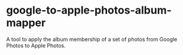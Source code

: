 # google-to-apple-photos-album-mapper
A tool to apply the album membership of a set of photos from Google Photos to Apple Photos.
